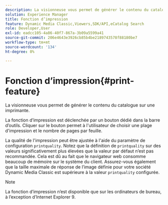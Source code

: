```yaml
---
description: La visionneuse vous permet de générer le contenu du catalogue sur une imprimante.
solution: Experience Manager
title: Fonction d’impression
feature: Dynamic Media Classic,Viewers,SDK/API,eCatalog Search
role: Developer,User
exl-id: eadcc105-4a86-40f7-867a-3b09a5599a41
source-git-commit: 206e4643e3926cb85b4be2189743578f88180be7
workflow-type: tm+mt
source-wordcount: '134'
ht-degree: 0%

---
```


# Fonction d’impression{#print-feature}

La visionneuse vous permet de générer le contenu du catalogue sur une imprimante.

La fonction d’impression est déclenchée par un bouton dédié dans la barre d’outils. Cliquer sur le bouton permet à l&#39;utilisateur de choisir une plage d&#39;impression et le nombre de pages par feuille.

La qualité de l&#39;impression peut être ajustée à l&#39;aide du paramètre de configuration `printquality`. Notez que la définition de `printquality` sur des valeurs significativement plus élevées que la valeur par défaut n’est pas recommandée. Cela est dû au fait que le navigateur web consomme beaucoup de mémoire sur le système du client. Assurez-vous également que la taille maximale de réponse de l’image définie pour votre société Dynamic Media Classic est supérieure à la valeur `printquality` configurée.

>[!NOTE]
>
>La fonction d’impression n’est disponible que sur les ordinateurs de bureau, à l’exception d’Internet Explorer 9.
